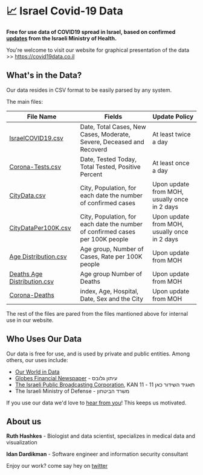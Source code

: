 # 📈 Israel Covid-19 Data
**Free for use data of COVID19 spread in Israel, based on confirmed [updates](https://t.me/MOHreport) from the Israeli Ministry of Health.**

You're welcome to visit our website for graphical presentation of the data >> https://covid19data.co.il

## What's in the Data?
Our data resides in CSV format to be easily parsed by any system.

The main files:

File Name | Fields | Update Policy 
----------|--------|--------------
[IsraelCOVID19.csv](https://github.com/idandrd/israel-covid19-data/blob/master/IsraelCOVID19.csv) | Date, Total Cases, New Cases, Moderate, Severe, Deceased and Recoverd | At least twice a day
[Corona-Tests.csv](https://github.com/idandrd/israel-covid19-data/blob/master/Corona-Tests.csv) | Date, Tested Today, Total Tested, Positive Percent | At least once a day |
[CityData.csv](https://github.com/idandrd/israel-covid19-data/blob/master/CityData.csv) | City, Population, for each date the number of confirmed cases | Upon update from MOH, usually once in 2 days |
[CityDataPer100K.csv](https://github.com/idandrd/israel-covid19-data/blob/master/CityDataPer100K.csv) | City, Population, for each date the number of confirmed cases per 100K people | Upon update from MOH, usually once in 2 days |
[Age Distribution.csv](https://github.com/idandrd/israel-covid19-data/blob/master/Age%20Distribution.csv) | Age group, Number of Cases, Rate per 100K people | Upon update from MOH
[Deaths Age Distribution.csv](https://github.com/idandrd/israel-covid19-data/blob/master/Deaths%20Age%20Distribution.csv) | Age group Number of Deaths | Upon update from MOH
[Corona-Deaths](https://github.com/idandrd/israel-covid19-data/blob/master/Corona-Deaths.csv) | index, Age, Hospital, Date, Sex and the City | Upon update from MOH

The rest of the files are pared from the files mantioned above for internal use in our website.

## Who Uses Our Data
Our data is free for use, and is used by private and public entities. Among others, our uses include:
- [Our World in Data](https://ourworldindata.org/coronavirus)
- [Globes Financial Newspaper](https://www.globes.co.il/news/article.aspx?did=1001324612) - עיתון גלובס
- [The Israeli Public Broadcasting Corporation](https://www.kan.org.il/), KAN 11 - תאגיד השידור כאן 11
- The Israeli Ministry of Defense - משרד הביטחון

If you use our data we'd love to [hear from you](https://twitter.com/iDardikman)! This keeps us motivated.

## About us

**Ruth Hashkes** - Biologist and data scientist, specializes in medical data and visualization

**Idan Dardikman** - Software engineer and information security consultant

Enjoy our work? come say hey on [twitter](https://twitter.com/iDardikman)